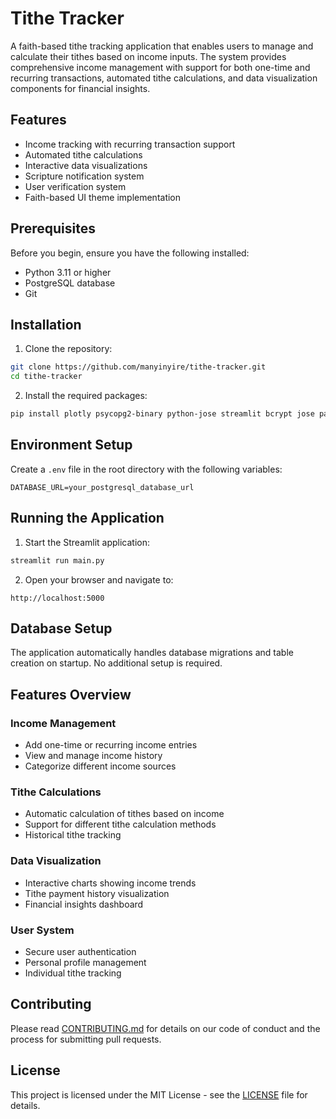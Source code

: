 # Tithe Tracker

A faith-based tithe tracking application that enables users to manage and calculate their tithes based on income inputs. The system provides comprehensive income management with support for both one-time and recurring transactions, automated tithe calculations, and data visualization components for financial insights.

## Features

- Income tracking with recurring transaction support
- Automated tithe calculations
- Interactive data visualizations
- Scripture notification system
- User verification system
- Faith-based UI theme implementation

## Prerequisites

Before you begin, ensure you have the following installed:
- Python 3.11 or higher
- PostgreSQL database
- Git

## Installation

1. Clone the repository:
```bash
git clone https://github.com/manyinyire/tithe-tracker.git
cd tithe-tracker
```

2. Install the required packages:
```bash
pip install plotly psycopg2-binary python-jose streamlit bcrypt jose pandas
```

## Environment Setup

Create a `.env` file in the root directory with the following variables:

```env
DATABASE_URL=your_postgresql_database_url
```

## Running the Application

1. Start the Streamlit application:
```bash
streamlit run main.py
```

2. Open your browser and navigate to:
```
http://localhost:5000
```

## Database Setup

The application automatically handles database migrations and table creation on startup. No additional setup is required.

## Features Overview

### Income Management
- Add one-time or recurring income entries
- View and manage income history
- Categorize different income sources

### Tithe Calculations
- Automatic calculation of tithes based on income
- Support for different tithe calculation methods
- Historical tithe tracking

### Data Visualization
- Interactive charts showing income trends
- Tithe payment history visualization
- Financial insights dashboard

### User System
- Secure user authentication
- Personal profile management
- Individual tithe tracking

## Contributing

Please read [CONTRIBUTING.md](CONTRIBUTING.md) for details on our code of conduct and the process for submitting pull requests.

## License

This project is licensed under the MIT License - see the [LICENSE](LICENSE) file for details.
